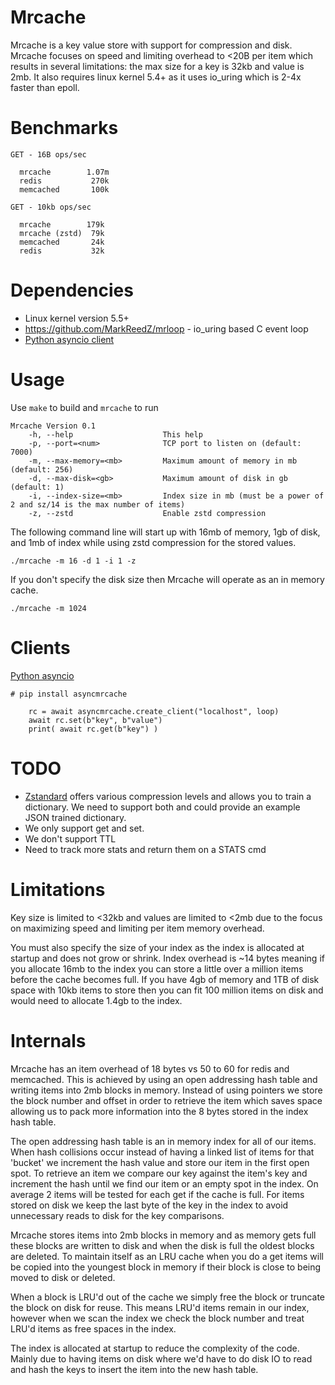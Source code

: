 # Mrcache

Mrcache is a key value store with support for compression and disk.  Mrcache focuses on speed and limiting overhead to <20B per item which results in several limitations: the max size for a key is 32kb and value is 2mb.  It also requires linux kernel 5.4+ as it uses io_uring which is 2-4x faster than epoll. 

# Benchmarks

```
GET - 16B ops/sec

  mrcache        1.07m 
  redis           270k
  memcached       100k

GET - 10kb ops/sec

  mrcache        179k
  mrcache (zstd)  79k
  memcached       24k
  redis           32k

```

# Dependencies

* Linux kernel version 5.5+
* https://github.com/MarkReedZ/mrloop - io_uring based C event loop
* [Python asyncio client](https://github.com/MarkReedZ/asyncmrcache)


# Usage

Use `make` to build and `mrcache` to run

```
Mrcache Version 0.1
    -h, --help                    This help
    -p, --port=<num>              TCP port to listen on (default: 7000)
    -m, --max-memory=<mb>         Maximum amount of memory in mb (default: 256)
    -d, --max-disk=<gb>           Maximum amount of disk in gb (default: 1)
    -i, --index-size=<mb>         Index size in mb (must be a power of 2 and sz/14 is the max number of items)
    -z, --zstd                    Enable zstd compression 
```

The following command line will start up with 16mb of memory, 1gb of disk, and 1mb of index while using zstd compression for the stored values.

```
./mrcache -m 16 -d 1 -i 1 -z
```

If you don't specify the disk size then Mrcache will operate as an in memory cache.

```
./mrcache -m 1024 
```

# Clients

[Python asyncio](https://github.com/MarkReedZ/asyncmrcache)
```
# pip install asyncmrcache

    rc = await asyncmrcache.create_client("localhost", loop)
    await rc.set(b"key", b"value")
    print( await rc.get(b"key") )

```

# TODO

- [Zstandard](https://facebook.github.io/zstd/) offers various compression levels and allows you to train a dictionary. We need to support both and could provide an example JSON trained dictionary.
- We only support get and set.  
- We don't support TTL
- Need to track more stats and return them on a STATS cmd

# Limitations

Key size is limited to <32kb and values are limited to <2mb due to the focus on maximizing speed and limiting per item memory overhead. 

You must also specify the size of your index as the index is allocated at startup and does not grow or shrink.  Index overhead is ~14 bytes meaning if you allocate 16mb to the index you can store a little over a million items before the cache becomes full.  If you have 4gb of memory and 1TB of disk space with 10kb items to store then you can fit 100 million items on disk and would need to allocate 1.4gb to the index.

# Internals

Mrcache has an item overhead of 18 bytes vs 50 to 60 for redis and memcached.  This is achieved by using an open addressing hash table and writing items into 2mb blocks in memory.  Instead of using pointers we store the block number and offset in order to retrieve the item which saves space allowing us to pack more information into the 8 bytes stored in the index hash table.  

The open addressing hash table is an in memory index for all of our items.  When hash collisions occur instead of having a linked list of items for that 'bucket' we increment the hash value and store our item in the first open spot.  To retrieve an item we compare our key against the item's key and increment the hash until we find our item or an empty spot in the index.  On average 2 items will be tested for each get if the cache is full.  For items stored on disk we keep the last byte of the key in the index to avoid unnecessary reads to disk for the key comparisons. 

Mrcache stores items into 2mb blocks in memory and as memory gets full these blocks are written to disk and when the disk is full the oldest blocks are deleted.  To maintain itself as an LRU cache when you do a get items will be copied into the youngest block in memory if their block is close to being moved to disk or deleted. 

When a block is LRU'd out of the cache we simply free the block or truncate the block on disk for reuse.  This means LRU'd items remain in our index, however when we scan the index we check the block number and treat LRU'd items as free spaces in the index.

The index is allocated at startup to reduce the complexity of the code.  Mainly due to having items on disk where we'd have to do disk IO to read and hash the keys to insert the item into the new hash table.

















